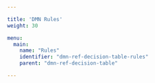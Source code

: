 ```yaml
---

title: 'DMN Rules'
weight: 30

menu:
  main:
    name: "Rules"
    identifier: "dmn-ref-decision-table-rules"
    parent: "dmn-ref-decision-table"

---
```


